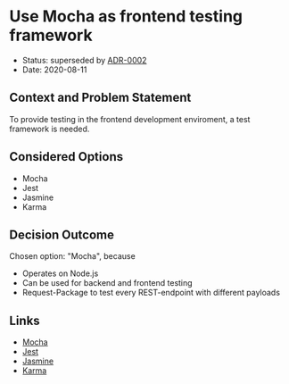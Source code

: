# Use Mocha as frontend testing framework

* Status: superseded by [ADR-0002](0002-use-mocha-as-backend-testing-framework.md) <!-- optional -->
* Date: 2020-08-11

## Context and Problem Statement

To provide testing in the frontend development enviroment, a test framework is needed.

## Considered Options

* Mocha
* Jest
* Jasmine
* Karma

## Decision Outcome

Chosen option: "Mocha", because 
* Operates on Node.js
* Can be used for backend and frontend testing
* Request-Package to test every REST-endpoint with different payloads

## Links
* [Mocha](https://mochajs.org/)
* [Jest](https://jestjs.io/)
* [Jasmine](https://jasmine.github.io/)
* [Karma](https://karma-runner.github.io/)


